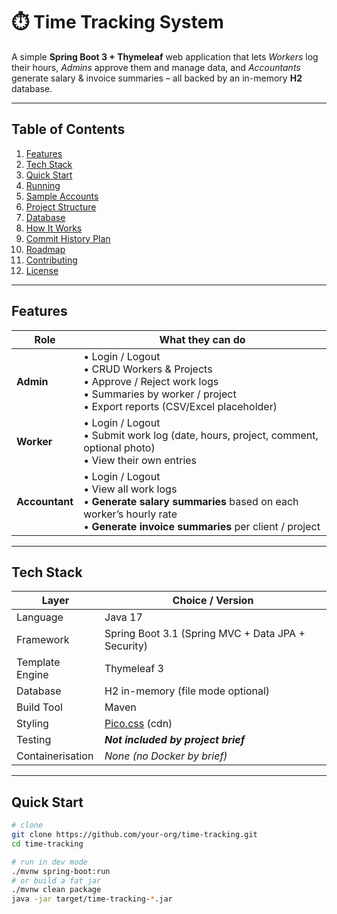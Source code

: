 # ⏱️ Time Tracking System

A simple **Spring Boot 3 + Thymeleaf** web application that lets _Workers_ log their hours, _Admins_ approve them and manage data, and _Accountants_ generate salary & invoice summaries – all backed by an in-memory **H2** database.

---

## Table of Contents
1. [Features](#features)
2. [Tech Stack](#tech-stack)
3. [Quick Start](#quick-start)
4. [Running](#running)
5. [Sample Accounts](#sample-accounts)
6. [Project Structure](#project-structure)
7. [Database](#database)
8. [How It Works](#how-it-works)
9. [Commit History Plan](#commit-history-plan)
10. [Roadmap](#roadmap)
11. [Contributing](#contributing)
12. [License](#license)

---

## Features
| Role        | What they can do                                                                      |
|-------------|---------------------------------------------------------------------------------------|
| **Admin**   | • Login / Logout<br>• CRUD Workers & Projects<br>• Approve / Reject work logs<br>• Summaries by worker / project<br>• Export reports (CSV/Excel placeholder) |
| **Worker**  | • Login / Logout<br>• Submit work log (date, hours, project, comment, optional photo)<br>• View their own entries |
| **Accountant** | • Login / Logout<br>• View all work logs<br>• **Generate salary summaries** based on each worker’s hourly rate<br>• **Generate invoice summaries** per client / project |

---

## Tech Stack
| Layer              | Choice / Version |
|--------------------|------------------|
| Language           | Java 17 |
| Framework          | Spring Boot 3.1 (Spring MVC + Data JPA + Security) |
| Template Engine    | Thymeleaf 3 |
| Database           | H2 in-memory (file mode optional) |
| Build Tool         | Maven |
| Styling            | [Pico.css](https://picocss.com/) (cdn) |
| Testing            | _**Not included by project brief**_ |
| Containerisation   | _None (no Docker by brief)_ |

---

## Quick Start

```bash
# clone
git clone https://github.com/your-org/time-tracking.git
cd time-tracking

# run in dev mode
./mvnw spring-boot:run
# or build a fat jar
./mvnw clean package
java -jar target/time-tracking-*.jar
